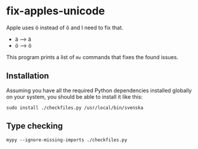 # fix-apples-unicode

Apple uses ö instead of ö and I need to fix that.

* ä --> ä
* ö --> ö

This program prints a list of `mv` commands that fixes the found issues.

## Installation

Assuming you have all the required Python dependencies installed globally on your system, you should be able to install it like this:

```shell
sudo install ./checkfiles.py /usr/local/bin/svenska
```

## Type checking

```shell
mypy --ignore-missing-imports ./checkfiles.py
```
